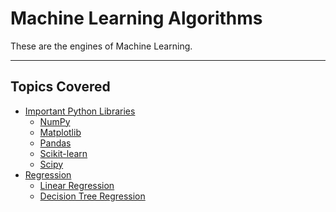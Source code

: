 # Machine Learning Algorithms

These are the engines of Machine Learning.

<hr>

## Topics Covered
- [Important Python Libraries](./IMPORTANT_PYTHON_LIBRARIES/INTRO.md)
  - [NumPy](./IMPORTANT_PYTHON_LIBRARIES/numpy.md)
  - [Matplotlib](./IMPORTANT_PYTHON_LIBRARIES/matplotlib.md)
  - [Pandas](./IMPORTANT_PYTHON_LIBRARIES/pandas.md)
  - [Scikit-learn](./IMPORTANT_PYTHON_LIBRARIES/Scikit-learn.md)
  - [Scipy](./IMPORTANT_PYTHON_LIBRARIES/SciPy.md)
- [Regression](./Regression/Regression.md)
  - [Linear Regression](./Regression/LinearRegression/LinearRegression.md)
  - [Decision Tree Regression](./Regression/DecisionTreeRegresssion/DecisionTreeRegression.md)

